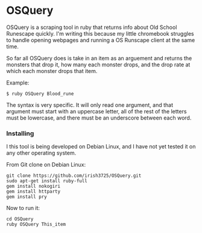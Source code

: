 # OSQuery
OSQuery is a scraping tool in ruby that returns info about Old School Runescape quickly. I'm writing this because my little chromebook struggles to handle opening webpages and running a OS Runscape client at the same time.

So far all OSQuery does is take in an item as an arguement and returns the monsters that drop it, how many each monster drops, and the drop rate at which each monster drops that item.

Example:

    $ ruby OSQuery Blood_rune

The syntax is very specific. It will only read one argument, and that argument must start with an uppercase letter, all of the rest of the letters must be lowercase, and there must be an underscore between each word.

### Installing
 
I this tool is being developed on Debian Linux, and I have not yet tested it on any other operating system.

From Git clone on Debian Linux:

    git clone https://github.com/irish3725/OSQuery.git
    sudo apt-get install ruby-full
    gem install nokogiri
    gem install httparty
    gem install pry

Now to run it:

    cd OSQuery
    ruby OSQuery This_item

